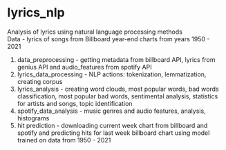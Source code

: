 # lyrics_nlp

Analysis of lyrics using natural language processing methods\
Data - lyrics of songs from Billboard year-end charts from years 1950 - 2021
1. data_preprocessing - getting metadata from billboard API, lyrics from genius API and audio_features from spotify API
2. lyrics_data_processing - NLP actions: tokenization, lemmatization, creating corpus
3. lyrics_analysis - creating word clouds, most popular words, bad words classification, most popular bad words, sentimental analysis, statistics for artists and songs, topic identification
4. spotify_data_analysis - music genres and audio features, analysis, histograms
5. hit prediction - downloading current week chart from billboard and spotify and predicting hits for last week billboard chart using model trained on data from 1950 - 2021